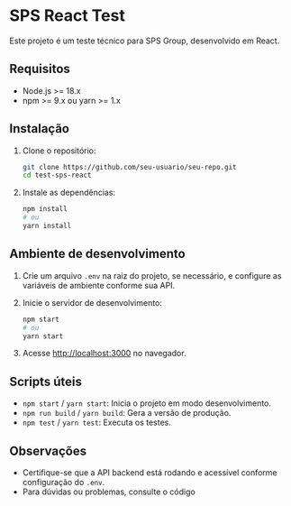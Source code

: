 # SPS React Test

Este projeto é um teste técnico para SPS Group, desenvolvido em React.

## Requisitos

- Node.js >= 18.x
- npm >= 9.x ou yarn >= 1.x

## Instalação

1. Clone o repositório:
   ```bash
   git clone https://github.com/seu-usuario/seu-repo.git
   cd test-sps-react
   ```

2. Instale as dependências:
   ```bash
   npm install
   # ou
   yarn install
   ```

## Ambiente de desenvolvimento

1. Crie um arquivo `.env` na raiz do projeto, se necessário, e configure as variáveis de ambiente conforme sua API.

2. Inicie o servidor de desenvolvimento:
   ```bash
   npm start
   # ou
   yarn start
   ```

3. Acesse [http://localhost:3000](http://localhost:3000) no navegador.

## Scripts úteis

- `npm start` / `yarn start`: Inicia o projeto em modo desenvolvimento.
- `npm run build` / `yarn build`: Gera a versão de produção.
- `npm test` / `yarn test`: Executa os testes.

## Observações

- Certifique-se que a API backend está rodando e acessível conforme configuração do `.env`.
- Para dúvidas ou problemas, consulte o código